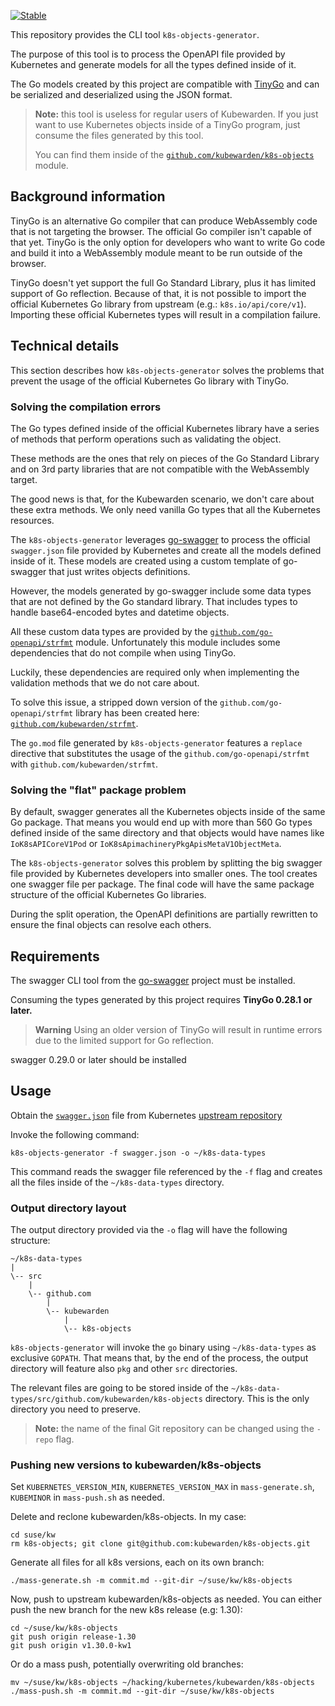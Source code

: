 [![Stable](https://img.shields.io/badge/status-stable-brightgreen?style=for-the-badge)](https://github.com/kubewarden/community/blob/main/REPOSITORIES.md#stable)

This repository provides the CLI tool `k8s-objects-generator`.

The purpose of this tool is to process the OpenAPI file provided by Kubernetes
and generate models for all the types defined inside of it.

The Go models created by this project are compatible with
[TinyGo](https://tinygo.org/)
and can be serialized and deserialized using the JSON format.

> **Note:** this tool is useless for regular users of Kubewarden. If you just
> want to use Kubernetes objects inside of a TinyGo program, just consume
> the files generated by this tool.
>
> You can find them inside of the
> [`github.com/kubewarden/k8s-objects`](https://github.com/kubewarden/k8s-objects)
> module.

## Background information

TinyGo is an alternative Go compiler that can produce WebAssembly code that is
not targeting the browser. The official Go compiler isn't capable of that yet.
TinyGo is the only option for developers who want to write Go code and
build it into a WebAssembly module meant to be run outside of the browser.

TinyGo doesn't yet support the full Go Standard Library, plus it has limited
support of Go reflection.
Because of that, it is not possible to import the official Kubernetes Go library
from upstream (e.g.: `k8s.io/api/core/v1`).
Importing these official Kubernetes types will result in a compilation failure.

## Technical details

This section describes how `k8s-objects-generator` solves the problems
that prevent the usage of the official Kubernetes Go library with TinyGo.

### Solving the compilation errors

The Go types defined inside of the official Kubernetes library have a series of
methods that perform operations such as validating the object.

These methods are the ones that rely on pieces of the Go Standard Library and on
3rd party libraries that are not compatible with the WebAssembly target.

The good news is that, for the Kubewarden scenario, we don't care about these
extra methods. We only need vanilla Go types that all the Kubernetes resources.

The `k8s-objects-generator` leverages [go-swagger](https://goswagger.io/) to
process the official `swagger.json` file provided by Kubernetes and create
all the models defined inside of it.
These models are created using a custom template of go-swagger that just
writes objects definitions.

However, the models generated by go-swagger include some data types that are not
defined by the Go standard library. That includes types to handle base64-encoded
bytes and datetime objects.

All these custom data types are provided by the [`github.com/go-openapi/strfmt`](https://github.com/go-openapi/strfmt)
module.
Unfortunately this module includes some dependencies that do not compile when
using TinyGo.

Luckily, these dependencies are required only when implementing the validation
methods that we do not care about.

To solve this issue, a stripped down version of the `github.com/go-openapi/strfmt` library
has been created here:
[`github.com/kubewarden/strfmt`](https://github.com/kubewarden/strfmt).

The `go.mod` file generated by `k8s-objects-generator` features a `replace`
directive that substitutes the usage of the `github.com/go-openapi/strfmt`
with `github.com/kubewarden/strfmt`.

### Solving the "flat" package problem

By default, swagger generates all the Kubernetes objects inside of the same
Go package.
That means you would end up with more than 560 Go types defined inside of the same
directory and that objects would have names like `IoK8sAPICoreV1Pod` or
`IoK8sApimachineryPkgApisMetaV1ObjectMeta`.

The `k8s-objects-generator` solves this problem by splitting the big swagger file
provided by Kubernetes developers into smaller ones.
The tool creates one swagger file per package. The final code will have the same
package structure of the official Kubernetes Go libraries.

During the split operation, the OpenAPI definitions are partially rewritten
to ensure the final objects can resolve each others.

## Requirements

The swagger CLI tool from the [go-swagger](https://goswagger.io/install.html) project
must be installed.

Consuming the types generated by this project requires **TinyGo 0.28.1 or later.**

> **Warning**
> Using an older version of TinyGo will result in runtime errors due to the limited support for Go reflection.

swagger 0.29.0 or later should be installed

## Usage

Obtain the
[`swagger.json`](https://github.com/kubernetes/kubernetes/blob/release-1.24/api/openapi-spec/swagger.json)
file from Kubernetes [upstream repository](https://github.com/kubernetes/kubernetes/tree/release-1.24/api/openapi-spec)

Invoke the following command:

```console
k8s-objects-generator -f swagger.json -o ~/k8s-data-types
```

This command reads the swagger file referenced by the `-f` flag and creates all
the files inside of the `~/k8s-data-types` directory.

### Output directory layout

The output directory provided via the `-o` flag will have
the following structure:

```
~/k8s-data-types
|
\-- src
    |
    \-- github.com
        |
        \-- kubewarden
            |
            \-- k8s-objects
```

`k8s-objects-generator` will invoke the `go` binary using `~/k8s-data-types` as exclusive `GOPATH`.
That means that, by the end of the process, the output directory will feature also `pkg` and other `src`
directories.

The relevant files are going to be stored inside of the
`~/k8s-data-types/src/github.com/kubewarden/k8s-objects`
directory. This is the only directory you need to preserve.

> **Note:** the name of the final Git repository can be changed using the `-repo`
> flag.

### Pushing new versions to kubewarden/k8s-objects

Set `KUBERNETES_VERSION_MIN`, `KUBERNETES_VERSION_MAX` in `mass-generate.sh`,
`KUBEMINOR` in `mass-push.sh` as needed.

Delete and reclone kubewarden/k8s-objects. In my case:

```console
cd suse/kw
rm k8s-objects; git clone git@github.com:kubewarden/k8s-objects.git
```

Generate all files for all k8s versions, each on its own branch:

```console
./mass-generate.sh -m commit.md --git-dir ~/suse/kw/k8s-objects
```

Now, push to upstream kubewarden/k8s-objects as needed. You can either
push the new branch for the new k8s release (e.g: 1.30):

```console
cd ~/suse/kw/k8s-objects
git push origin release-1.30
git push origin v1.30.0-kw1
```

Or do a mass push, potentially overwriting old branches:

```console
mv ~/suse/kw/k8s-objects ~/hacking/kubernetes/kubewarden/k8s-objects
./mass-push.sh -m commit.md --git-dir ~/suse/kw/k8s-objects
```
